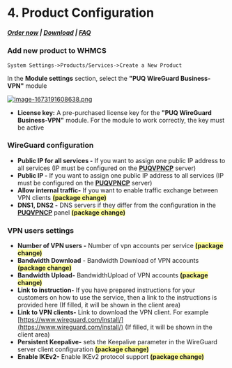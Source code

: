 # 4. Product Configuration

#####  [Order now](https://puqcloud.com/index.php?rp=/store/whmcs-module-wireguard-business-vpn) | [Download](https://download.puqcloud.com/WHMCS/servers/PUQ_WHMCS-WireGuard-Business-VPN/) | [FAQ](https://faq.puqcloud.com/)

### Add new product to WHMCS

```
System Settings->Products/Services->Create a New Product
```

In the **Module settings** section, select the **"PUQ WireGuard Business-VPN"** module

[![image-1673191608638.png](https://doc.puq.info/uploads/images/gallery/2023-01/scaled-1680-/image-1673191608638.png)](https://doc.puq.info/uploads/images/gallery/2023-01/image-1673191608638.png)

- **License key:** A pre-purchased license key for the **"PUQ WireGuard Business-VPN"** module. For the module to work correctly, the key must be active

### WireGuard configuration 

- **Public IP for all services -** If you want to assign one public IP address to all services (IP must be configured on the **[PUQVPNCP](https://doc.puq.info/books/puqvpncp/page/description)** server)
- **Public IP -** If you want to assign one public IP address to all services (IP must be configured on the **[PUQVPNCP](https://doc.puq.info/books/puqvpncp/page/description)** server)
- **Allow internal traffic-** If you want to enable traffic exchange between VPN clients <span style="background-color: #ffff99;">**(package change)**</span>
- **DNS1, DNS2 -** DNS servers if they differ from the configuration in the **[PUQVPNCP](https://doc.puq.info/books/puqvpncp/page/description)** panel <span style="background-color: #ffff99;">**(package change)**</span>

### VPN users settings

- **Number of VPN users -** Number of vpn accounts per service <span style="background-color: #ffff99;">**(package change)**</span>
- **Bandwidth Download** - Bandwidth Download of VPN accounts <span style="background-color: #ffff99;">**(package change)**</span>
- **Bandwidth Upload-** BandwidthUpload of VPN accounts <span style="background-color: #ffff99;">**(package change)**</span>
- **Link to instruction-** If you have prepared instructions for your customers on how to use the service, then a link to the instructions is provided here (If filled, it will be shown in the client area)
- **Link to VPN clients-** Link to download the VPN client. For example [https://www.wireguard.com/install/](https://www.wireguard.com/install/) (If filled, it will be shown in the client area)
- **Persistent Keepalive-** sets the Keepalive parameter in the WireGuard server client configuration <span style="background-color: #ffff99;">**(package change)**</span>
- **Enable IKEv2-** Enable IKEv2 protocol support <span style="background-color: #ffff99;">**(package change)**</span>
